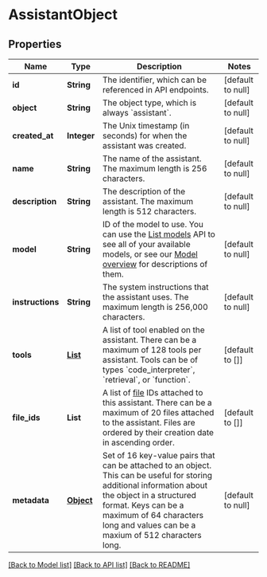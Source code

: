 # AssistantObject
## Properties

| Name | Type | Description | Notes |
|------------ | ------------- | ------------- | -------------|
| **id** | **String** | The identifier, which can be referenced in API endpoints. | [default to null] |
| **object** | **String** | The object type, which is always &#x60;assistant&#x60;. | [default to null] |
| **created\_at** | **Integer** | The Unix timestamp (in seconds) for when the assistant was created. | [default to null] |
| **name** | **String** | The name of the assistant. The maximum length is 256 characters.  | [default to null] |
| **description** | **String** | The description of the assistant. The maximum length is 512 characters.  | [default to null] |
| **model** | **String** | ID of the model to use. You can use the [List models](/docs/api-reference/models/list) API to see all of your available models, or see our [Model overview](/docs/models/overview) for descriptions of them.  | [default to null] |
| **instructions** | **String** | The system instructions that the assistant uses. The maximum length is 256,000 characters.  | [default to null] |
| **tools** | [**List**](AssistantObject_tools_inner.md) | A list of tool enabled on the assistant. There can be a maximum of 128 tools per assistant. Tools can be of types &#x60;code_interpreter&#x60;, &#x60;retrieval&#x60;, or &#x60;function&#x60;.  | [default to []] |
| **file\_ids** | **List** | A list of [file](/docs/api-reference/files) IDs attached to this assistant. There can be a maximum of 20 files attached to the assistant. Files are ordered by their creation date in ascending order.  | [default to []] |
| **metadata** | [**Object**](.md) | Set of 16 key-value pairs that can be attached to an object. This can be useful for storing additional information about the object in a structured format. Keys can be a maximum of 64 characters long and values can be a maxium of 512 characters long.  | [default to null] |

[[Back to Model list]](../README.md#documentation-for-models) [[Back to API list]](../README.md#documentation-for-api-endpoints) [[Back to README]](../README.md)

